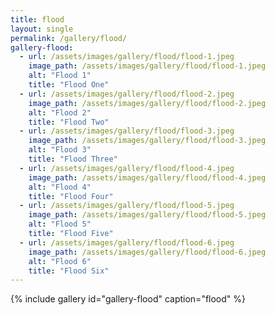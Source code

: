 ```yaml
---
title: flood
layout: single
permalink: /gallery/flood/
gallery-flood:
  - url: /assets/images/gallery/flood/flood-1.jpeg
    image_path: /assets/images/gallery/flood/flood-1.jpeg
    alt: "Flood 1"
    title: "Flood One"
  - url: /assets/images/gallery/flood/flood-2.jpeg
    image_path: /assets/images/gallery/flood/flood-2.jpeg
    alt: "Flood 2"
    title: "Flood Two"
  - url: /assets/images/gallery/flood/flood-3.jpeg
    image_path: /assets/images/gallery/flood/flood-3.jpeg
    alt: "Flood 3"
    title: "Flood Three"
  - url: /assets/images/gallery/flood/flood-4.jpeg
    image_path: /assets/images/gallery/flood/flood-4.jpeg
    alt: "Flood 4"
    title: "Flood Four"
  - url: /assets/images/gallery/flood/flood-5.jpeg
    image_path: /assets/images/gallery/flood/flood-5.jpeg
    alt: "Flood 5"
    title: "Flood Five"
  - url: /assets/images/gallery/flood/flood-6.jpeg
    image_path: /assets/images/gallery/flood/flood-6.jpeg
    alt: "Flood 6"
    title: "Flood Six"
---
```



{% include gallery id="gallery-flood" caption="flood" %}
